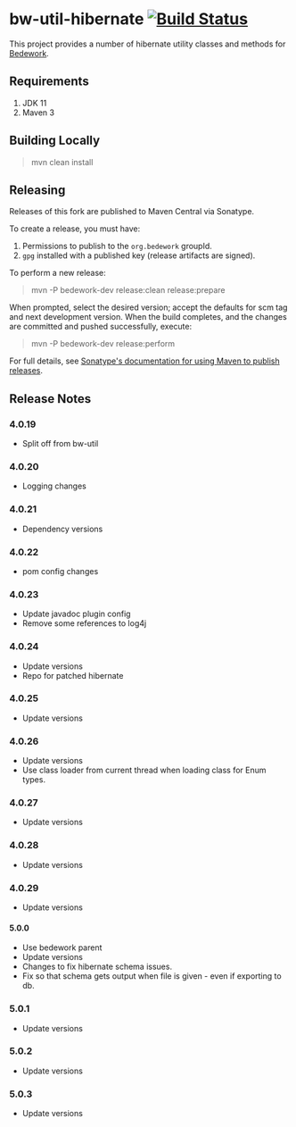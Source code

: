 # bw-util-hibernate [![Build Status](https://travis-ci.org/Bedework/bw-util-hibernate.svg)](https://travis-ci.org/Bedework/bw-util-hibernate)

This project provides a number of hibernate utility classes and methods for
[Bedework](https://www.apereo.org/projects/bedework).

## Requirements

1. JDK 11
2. Maven 3

## Building Locally

> mvn clean install

## Releasing

Releases of this fork are published to Maven Central via Sonatype.

To create a release, you must have:

1. Permissions to publish to the `org.bedework` groupId.
2. `gpg` installed with a published key (release artifacts are signed).

To perform a new release:

> mvn -P bedework-dev release:clean release:prepare

When prompted, select the desired version; accept the defaults for scm tag and next development version.
When the build completes, and the changes are committed and pushed successfully, execute:

> mvn -P bedework-dev release:perform

For full details, see [Sonatype's documentation for using Maven to publish releases](http://central.sonatype.org/pages/apache-maven.html).

## Release Notes
### 4.0.19
 * Split off from bw-util
    
### 4.0.20
 * Logging changes
  
### 4.0.21
 * Dependency versions
 
### 4.0.22
 * pom config changes
  
### 4.0.23
 * Update javadoc plugin config
 * Remove some references to log4j

### 4.0.24
* Update versions
* Repo for patched hibernate

### 4.0.25
* Update versions

### 4.0.26
* Update versions
* Use class loader from current thread when loading class for Enum types.

### 4.0.27
* Update versions

### 4.0.28
* Update versions

### 4.0.29
* Update versions

#### 5.0.0
* Use bedework parent
* Update versions
* Changes to fix hibernate schema issues.
* Fix so that schema gets output when file is given - even if exporting to db.

### 5.0.1
* Update versions

### 5.0.2
* Update versions

### 5.0.3
* Update versions
